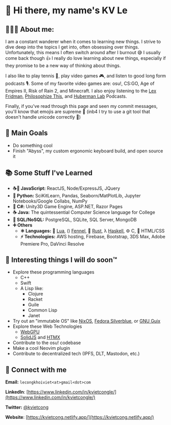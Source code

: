 # 👋 Hi there, my name's KV Le

## 👨🏻‍💻 About me:
I am a constant wanderer when it comes to learning new things. I strive to dive deep into the topics I get into, often obsessing over things. Unfortunately, this means I often switch around after I burnout 😅 I usually come back though 👍 I really do love learning about new things, especially if they promise to be a new way of thinking about things.

I also like to play tennis 🎾, play video games 🎮, and listen to good long form podcasts 🎙. Some of my favorite video games are: osu!, CS:GO, Age of Empires II, Risk of Rain 2, and Minecraft. I also enjoy listening to the [Lex Fridman](https://lexfridman.com/podcast/), [Philosophize This](https://www.philosophizethis.org/), and [Huberman Lab](https://hubermanlab.com/) Podcasts.

Finally, if you've read through this page and seen my commit messages, you'll know that emojis are supreme 💯 (inb4 I try to use a git tool that doesn't handle unicode correctly 🤣)

## 🥇 Main Goals
- Do something cool
- Finish "Abyss", my custom ergonomic keyboard build, and open source it

## 📚 Some Stuff I've Learned
- **☕📜 JavaScript:** ReactJS, Node/ExpressJS, JQuery
- **🐍 Python:** SciKitLearn, Pandas, Seaborn/MatPlotLib, 
  Jupyter Notebooks/Google Collabs, NumPy
- **🎼 C#:** Unity3D Game Engine, ASP.NET, Razor Pages
- **☕ Java:** The quintessential Computer Science language for College
- **💾 SQL/NoSQL:** PostgreSQL, SQLite, SQL Server, MongoDB
- **➕ Others**
  - **⚛ Languages:** 🌙 [Lua](https://www.lua.org/), \(\) [Fennel](https://fennel-lang.org/), 🦀 [Rust](https://www.rust-lang.org/), λ [Haskell](https://www.haskell.org/), ⚙️ C, 🎨 HTML/CSS
  - **⚡ Technologies:** AWS hosting, Firebase, Bootstrap, 3DS Max,
Adobe Premiere Pro, DaVinci Resolve

## 📅 Interesting things I will do soon:tm:
- Explore these programming languages
  - C++
  - Swift
  - A Lisp like:
    - Clojure
    - Racket
    - Guile
    - Common Lisp
    - Janet
- Try out an "immutable OS" like [NixOS](https://nixos.org/), [Fedora Silverblue](https://silverblue.fedoraproject.org/), or [GNU Guix](https://guix.gnu.org/)
- Explore these Web Technologies
  - [WebGPU](https://developer.chrome.com/docs/web-platform/webgpu/)
  - [SolidJS](https://www.solidjs.com/) and [HTMX](https://htmx.org/)
- Contribute to the osu! codebase
- Make a cool Neovim plugin
- Contribute to decentralized tech (IPFS, DLT, Mastodon, etc.)

## 🔌 Connect with me
**Email:** `lecongkhoiviet<at>gmail<dot>com`

**LinkedIn**:
[https://www.linkedin.com/in/kvietcongle/](https://www.linkedin.com/in/kvietcongle/)

**Twitter:** [@kvietcong](https://twitter.com/kvietcong)

**Website**: [https://kvietcong.netlify.app/](https://kvietcong.netlify.app/)
